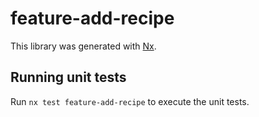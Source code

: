 # feature-add-recipe

This library was generated with [Nx](https://nx.dev).

## Running unit tests

Run `nx test feature-add-recipe` to execute the unit tests.

